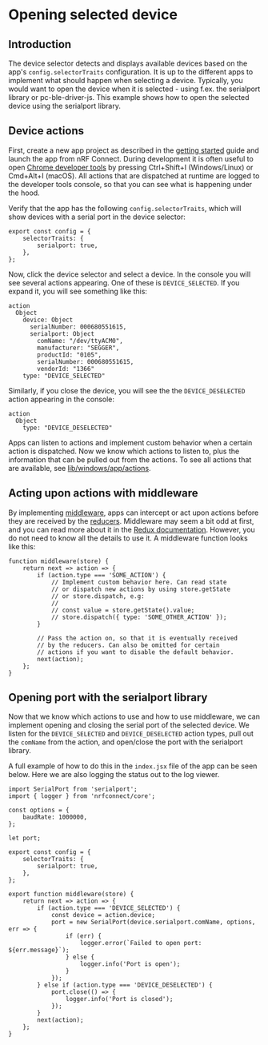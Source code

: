 ---
---

# Opening selected device

## Introduction

The device selector detects and displays available devices based on the app's
`config.selectorTraits` configuration. It is up to the different apps to
implement what should happen when selecting a device. Typically, you would want
to open the device when it is selected - using f.ex. the serialport library or
pc-ble-driver-js. This example shows how to open the selected device using the
serialport library.

## Device actions

First, create a new app project as described in the
[getting started](./getting_started) guide and launch the app from nRF Connect.
During development it is often useful to open
[Chrome developer tools](https://developer.chrome.com/devtools) by pressing
Ctrl+Shift+I (Windows/Linux) or Cmd+Alt+I (macOS). All actions that are
dispatched at runtime are logged to the developer tools console, so that you can
see what is happening under the hood.

Verify that the app has the following `config.selectorTraits`, which will show
devices with a serial port in the device selector:

```
export const config = {
    selectorTraits: {
        serialport: true,
    },
};
```

Now, click the device selector and select a device. In the console you will see
several actions appearing. One of these is `DEVICE_SELECTED`. If you expand it,
you will see something like this:

```
action
  Object
    device: Object
      serialNumber: 000680551615,
      serialport: Object
        comName: "/dev/ttyACM0",
        manufacturer: "SEGGER",
        productId: "0105",
        serialNumber: 000680551615,
        vendorId: "1366"
    type: "DEVICE_SELECTED"
```

Similarly, if you close the device, you will see the the `DEVICE_DESELECTED`
action appearing in the console:

```
action
  Object
    type: "DEVICE_DESELECTED"
```

Apps can listen to actions and implement custom behavior when a certain action
is dispatched. Now we know which actions to listen to, plus the information that
can be pulled out from the actions. To see all actions that are available, see
[lib/windows/app/actions](https://github.com/NordicSemiconductor/pc-nrfconnect-core/tree/master/lib/windows/app/actions).

## Acting upon actions with middleware

By implementing
[middleware](./api_reference#intercepting-actions-with-middleware), apps can
intercept or act upon actions before they are received by the
[reducers](https://github.com/NordicSemiconductor/pc-nrfconnect-core/tree/master/lib/windows/app/reducers).
Middleware may seem a bit odd at first, and you can read more about it in the
[Redux documentation](http://redux.js.org/docs/advanced/Middleware.html).
However, you do not need to know all the details to use it. A middleware
function looks like this:

```
function middleware(store) {
    return next => action => {
        if (action.type === 'SOME_ACTION') {
            // Implement custom behavior here. Can read state
            // or dispatch new actions by using store.getState
            // or store.dispatch, e.g:
            //
            // const value = store.getState().value;
            // store.dispatch({ type: 'SOME_OTHER_ACTION' });
        }

        // Pass the action on, so that it is eventually received
        // by the reducers. Can also be omitted for certain
        // actions if you want to disable the default behavior.
        next(action);
    };
}
```

## Opening port with the serialport library

Now that we know which actions to use and how to use middleware, we can
implement opening and closing the serial port of the selected device. We listen
for the `DEVICE_SELECTED` and `DEVICE_DESELECTED` action types, pull out the
`comName` from the action, and open/close the port with the serialport library.

A full example of how to do this in the `index.jsx` file of the app can be seen
below. Here we are also logging the status out to the log viewer.

```
import SerialPort from 'serialport';
import { logger } from 'nrfconnect/core';

const options = {
    baudRate: 1000000,
};

let port;

export const config = {
    selectorTraits: {
        serialport: true,
    },
};

export function middleware(store) {
    return next => action => {
        if (action.type === 'DEVICE_SELECTED') {
            const device = action.device;
            port = new SerialPort(device.serialport.comName, options, err => {
                if (err) {
                    logger.error(`Failed to open port: ${err.message}`);
                } else {
                    logger.info('Port is open');
                }
            });
        } else if (action.type === 'DEVICE_DESELECTED') {
            port.close(() => {
                logger.info('Port is closed');
            });
        }
        next(action);
    };
}
```
